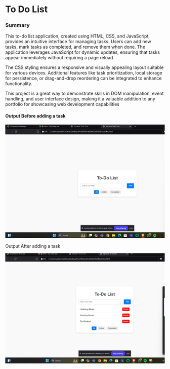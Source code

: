 <h1>
  To Do List
</h1>
<h3>
  Summary
</h3>
<p>
  This to-do list application, created using HTML, CSS, and JavaScript, provides an intuitive interface for managing tasks. Users can add new tasks, mark tasks as completed, and remove them when done. The application leverages JavaScript for dynamic updates, ensuring that tasks appear immediately without requiring a page reload.

The CSS styling ensures a responsive and visually appealing layout suitable for various devices. Additional features like task prioritization, local storage for persistence, or drag-and-drop reordering can be integrated to enhance functionality.

This project is a great way to demonstrate skills in DOM manipulation, event handling, and user interface design, making it a valuable addition to any portfolio for showcasing web development capabilities
</p>
<h4>
  Output Before adding a task
</h4>
<img src="output.png">
<p>
  Output After adding a task
</p>
<img src="output 2.png">
